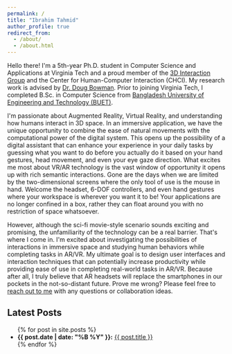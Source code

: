 ```yaml
---
permalink: /
title: "Ibrahim Tahmid"
author_profile: true
redirect_from: 
  - /about/
  - /about.html
---
```


Hello there! I'm a 5th-year Ph.D. student in Computer Science and Applications at Virginia Tech and a proud member of the [3D Interaction Group](https://wordpress.cs.vt.edu/3digroup/) and the Center for Human-Computer Interaction (CHCI).  My research work is advised by [Dr. Doug Bowman](https://wordpress.cs.vt.edu/3digroup/author/dbowman/). Prior to joining Virginia Tech, I completed B.Sc. in Computer Science from [Bangladesh University of Engineering and Technology (BUET)](https://cse.buet.ac.bd/). 

I'm passionate about Augmented Reality, Virtual Reality, and understanding how humans interact in 3D space. In an immersive application, we have the unique opportunity to combine the ease of natural movements with the computational power of the digital system. This opens up the possibility of a digital assistant that can enhance your experience in your daily tasks by guessing what you want to do before you actually do it based on your hand gestures, head movement, and even your eye gaze direction. What excites me most about VR/AR technology is the vast window of opportunity it opens up with rich semantic interactions. Gone are the days when we are limited by the two-dimensional screens where the only tool of use is the mouse in hand. Welcome the headset, 6-DOF controllers, and even hand gestures where your workspace is wherever you want it to be! Your applications are no longer confined in a box, rather they can float around you with no restriction of space whatsoever. 

However, although the sci-fi movie-style scenario sounds exciting and promising, the unfamiliarity of the technology can be a real barrier. That's where I come in. I'm excited about investigating the possibilities of interactions in immersive space and studying human behaviors while completing tasks in AR/VR. My ultimate goal is to design user interfaces and interaction techniques that can potentially increase productivity while providing ease of use in completing real-world tasks in AR/VR. Because after all, I truly believe that AR headsets will replace the smartphones in our pockets in the not-so-distant future. Prove me wrong? Please feel free to [reach out to me](mailto:iatahmid@vt.edu) with any questions or collaboration ideas.

<h2>Latest Posts</h2>
<ul>
  {% for post in site.posts %}
    <li>
      <strong>{{ post.date | date: "%B %Y" }}:</strong> <a href="{{ post.url }}">{{ post.title }}</a>
    </li>
  {% endfor %}
</ul>

<!-- 
## Recent News

* Running a user study on the gaze-assisted recommendation for sensemaking tasks
* Continues as a Graduate Research Assistant with Doug Bowman
* Helped Cranwell International Center with the orientation welcome week  -->
